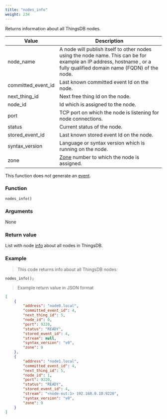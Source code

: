 ```yaml
---
title: "nodes_info"
weight: 234
---
```


Returns information about all ThingsDB nodes.

Value | Description
------- | -----------
node_name | A node will publish itself to other nodes using the node name. This can be for example an IP address,  hostname , or a fully qualified domain name (FQDN) of the node.
committed_event_id | Last known committed event Id on the node.
next_thing_id | Next free thing Id on the node.
node_id | Id which is assigned to the node.
port | TCP port on which the node is listening for node connections.
status | Current status of the node.
stored_event_id | Last known stored event Id on the node.
syntax_version | Language or syntax version which is running on the node.
zone | [Zone](../../overview/dictionary) number to which the node is assigned.

This function does *not* generate an [event](../../overview/events).

### Function

`nodes_info()`

### Arguments

None

### Return value

List with node [info](../../data-types/info) about all nodes in ThingsDB.

### Example

> This code returns info about all ThingsDB nodes:

```thingsdb,should_pass,@n
nodes_info();
```

> Example return value in JSON format

```json
[
    {
        "address": "node0.local",
        "committed_event_id": 4,
        "next_thing_id": 5,
        "node_id": 0,
        "port": 9220,
        "status": "READY",
        "stored_event_id": 4,
        "stream": null,
        "syntax_version": "v0",
        "zone": 0
    },
    {
        "address": "node1.local",
        "committed_event_id": 4,
        "next_thing_id": 5,
        "node_id": 1,
        "port": 9220,
        "status": "READY",
        "stored_event_id": 4,
        "stream": "<node-out:1> 192.168.0.10:9220",
        "syntax_version": "v0",
        "zone": 0
    }
]
```
